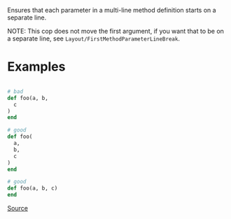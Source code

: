 
Ensures that each parameter in a multi-line method definition
starts on a separate line.

NOTE: This cop does not move the first argument, if you want that to
be on a separate line, see `Layout/FirstMethodParameterLineBreak`.

# Examples

```ruby

# bad
def foo(a, b,
  c
)
end

# good
def foo(
  a,
  b,
  c
)
end

# good
def foo(a, b, c)
end
```

[Source](http://www.rubydoc.info/gems/rubocop/RuboCop/Cop/Layout/MultilineMethodParameterLineBreaks)